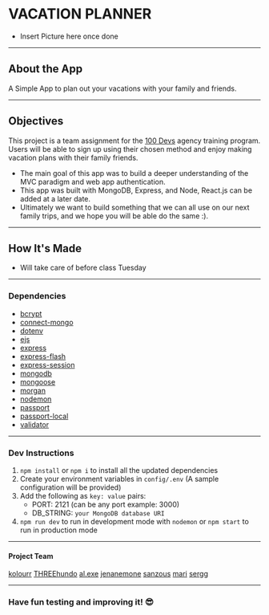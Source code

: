 # VACATION PLANNER
- Insert Picture here once done
---

## About the App

A Simple App to plan out your vacations with your family and friends.


---

## Objectives
This project is a team assignment for the [100 Devs](https://leonnoel.com/100devs/) agency training program.
Users will be able to sign up using their chosen method and enjoy making vacation plans with their family friends.

- The main goal of this app was to build a deeper understanding of the MVC paradigm and web app authentication.
- This app was built with MongoDB, Express, and Node, React.js can be added at a later date.
- Ultimately we want to build something that we can all use on our next family trips, and we hope you will be able do the same :).

---
## How It's Made
 - Will take care of before class Tuesday

---

### Dependencies

- [bcrypt](https://www.npmjs.com/package/bcrypt)
- [connect-mongo](https://www.npmjs.com/package/connect-mongo)
- [dotenv](https://www.npmjs.com/package/dotenv)
- [ejs](https://www.npmjs.com/package/ejs)
- [express](https://www.npmjs.com/package/express)
- [express-flash](https://www.npmjs.com/package/express-flash)
- [express-session](https://www.npmjs.com/package/express-session)
- [mongodb](https://www.npmjs.com/package/mongodb)
- [mongoose](https://www.npmjs.com/package/mongoose)
- [morgan](https://www.npmjs.com/package/morgan)
- [nodemon](https://www.npmjs.com/package/nodemon)
- [passport](https://www.npmjs.com/package/passport)
- [passport-local](https://www.npmjs.com/package/passport-local)
- [validator](https://www.npmjs.com/package/validator)

---
### Dev Instructions

1. ``npm install`` or `npm i` to install all the updated dependencies
2. Create your environment variables in `config/.env` (A sample configuration will be provided)
3. Add the following as `key: value` pairs:
      -  PORT: 2121 (can be any port example: 3000) 
      -  DB_STRING: `your MongoDB database URI` 
4. `npm run dev` to run in development mode with `nodemon` or `npm start` to run in production mode



--- 
#### Project Team
[kolourr](https://github.com/kolourr) 
[THREEhundo](https://github.com/THREEhundo)
[al.exe](https://github.com/alEXE-tech) 
[jenanemone](https://github.com/jenanemone)
[sanzous](https://github.com/sanzous)
[mari](https://github.com/Mariquisha)
[sergg](https://github.com/Srgiomndz)

---
### Have fun testing and improving it! 😎
